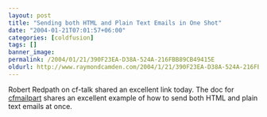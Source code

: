 ```yaml
---
layout: post
title: "Sending both HTML and Plain Text Emails in One Shot"
date: "2004-01-21T07:01:57+06:00"
categories: [coldfusion]
tags: []
banner_image: 
permalink: /2004/01/21/390F23EA-D38A-524A-216FBB89CB49415E
oldurl: http://www.raymondcamden.com/2004/1/21/390F23EA-D38A-524A-216FBB89CB49415E
---
```


Robert Redpath on cf-talk shared an excellent link today. The doc for <a href="http://livedocs.macromedia.com/coldfusion/6.1/htmldocs/tags-pb3.htm">cfmailpart</a> shares an excellent example of how to send both HTML and plain text emails at once.